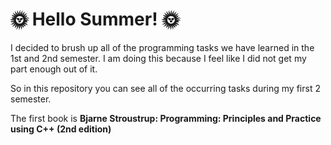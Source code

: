 # :sun_with_face: Hello Summer! :sun_with_face:
I decided to brush up all of the programming tasks we have learned in the 1st and 2nd semester.
I am doing this because I feel like I did not get my part enough out of it.

So in this repository you can see all of the occurring tasks during my first 2 semester.

The first book is **Bjarne Stroustrup: Programming: Principles and Practice using C++ (2nd edition)**
